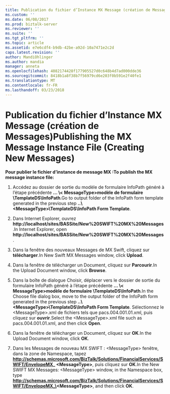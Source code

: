 ```yaml
---
title: Publication du fichier d’Instance MX Message (création de Messages) | Documents Microsoft
ms.custom: ''
ms.date: 06/08/2017
ms.prod: biztalk-server
ms.reviewer: ''
ms.suite: ''
ms.tgt_pltfrm: ''
ms.topic: article
ms.assetid: e7e6cdf4-b9db-42be-a92d-10a7471e2c2d
caps.latest.revision: ''
author: MandiOhlinger
ms.author: mandia
manager: anneta
ms.openlocfilehash: 4082174428f177905527d0c648b4d7ad000dde36
ms.sourcegitcommit: 8418b1a8f38b7f56979cd6e203f0b591e2f40fe1
ms.translationtype: MT
ms.contentlocale: fr-FR
ms.lasthandoff: 03/23/2018
---
```

# <a name="publishing-the-mx-message-instance-file-creating-new-messages"></a><span data-ttu-id="ce0bf-102">Publication du fichier d’Instance MX Message (création de Messages)</span><span class="sxs-lookup"><span data-stu-id="ce0bf-102">Publishing the MX Message Instance File (Creating New Messages)</span></span>
<span data-ttu-id="ce0bf-103">**Pour publier le fichier d’instance de message MX :**</span><span class="sxs-lookup"><span data-stu-id="ce0bf-103">**To publish the MX message instance file:**</span></span>  
  
1.  <span data-ttu-id="ce0bf-104">Accédez au dossier de sortie du modèle de formulaire InfoPath généré à l’étape précédente **... \\< MessageType\>modèle de formulaire \TemplateDS\InfoPath**.</span><span class="sxs-lookup"><span data-stu-id="ce0bf-104">Go to output folder of the InfoPath form template generated in the previous step **..\\<MessageType\>\TemplateDS\InfoPath Form Template**.</span></span>  
  
2.  <span data-ttu-id="ce0bf-105">Dans Internet Explorer, ouvrez **http://localhost/sites/BASSite/New%20SWIFT%20MX%20Messages**.</span><span class="sxs-lookup"><span data-stu-id="ce0bf-105">In Internet Explorer, open **http://localhost/sites/BASSite/New%20SWIFT%20MX%20Messages**.</span></span>  
  
3.  <span data-ttu-id="ce0bf-106">Dans la fenêtre des nouveaux Messages de MX Swift, cliquez sur **télécharger**.</span><span class="sxs-lookup"><span data-stu-id="ce0bf-106">In New Swift MX Messages window, click **Upload**.</span></span>  
  
4.  <span data-ttu-id="ce0bf-107">Dans la fenêtre de télécharger un Document, cliquez sur **Parcourir**.</span><span class="sxs-lookup"><span data-stu-id="ce0bf-107">In the Upload Document window, click **Browse**.</span></span>  
  
5.  <span data-ttu-id="ce0bf-108">Dans la boîte de dialogue Choisir, déplacer vers le dossier de sortie du formulaire InfoPath généré à l’étape précédente **... \\< MessageType\>modèle de formulaire \TemplateDS\InfoPath**.</span><span class="sxs-lookup"><span data-stu-id="ce0bf-108">In the Choose file dialog box, move to the output folder of the InfoPath form generated in the previous step **..\\<MessageType\>\TemplateDS\InfoPath Form Template**.</span></span> <span data-ttu-id="ce0bf-109">Sélectionnez le \<MessageType\>.xml de fichiers tels que pacs.004.001.01.xml, puis cliquez sur **ouvrir**.</span><span class="sxs-lookup"><span data-stu-id="ce0bf-109">Select the \<MessageType\>.xml file such as pacs.004.001.01.xml, and then click **Open**.</span></span>  
  
6.  <span data-ttu-id="ce0bf-110">Dans la fenêtre de télécharger un Document, cliquez sur **OK**.</span><span class="sxs-lookup"><span data-stu-id="ce0bf-110">In the Upload Document window, click **OK**.</span></span>  
  
7.  <span data-ttu-id="ce0bf-111">Dans les Messages de nouveau MX SWIFT : \<MessageType\> fenêtre, dans la zone de Namespace, tapez  **http://schemas.microsoft.com/BizTalk/Solutions/FinancialServices/SWIFT/EnvelopeMX_ \<MessageType\>**, puis cliquez sur **OK**.</span><span class="sxs-lookup"><span data-stu-id="ce0bf-111">In the New SWIFT MX Messages: \<MessageType\> window, in the Namespace box, type **http://schemas.microsoft.com/BizTalk/Solutions/FinancialServices/SWIFT/EnvelopeMX_\<MessageType\>**, and then click **OK**.</span></span>
